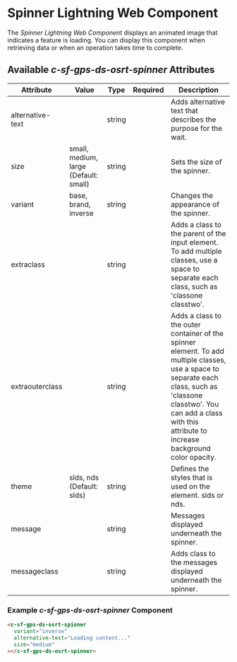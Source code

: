 # Spinner Lightning Web Component

The _Spinner Lightning Web Component_ displays an animated image that indicates a feature is loading. You can display this component when retrieving data or when an operation takes time to complete.

## Available _c-sf-gps-ds-osrt-spinner_ Attributes

| Attribute        | Value                                 | Type   | Required | Description                                                                                                                                                                                                                         |
| ---------------- | ------------------------------------- | ------ | -------- | ----------------------------------------------------------------------------------------------------------------------------------------------------------------------------------------------------------------------------------- |
| alternative-text |                                       | string |          | Adds alternative text that describes the purpose for the wait.                                                                                                                                                                      |
| size             | small, medium, large (Default: small) | string |          | Sets the size of the spinner.                                                                                                                                                                                                       |
| variant          | base, brand, inverse                  | string |          | Changes the appearance of the spinner.                                                                                                                                                                                              |
| extraclass       |                                       | string |          | Adds a class to the parent of the input element. To add multiple classes, use a space to separate each class, such as 'classone classtwo'.                                                                                          |
| extraouterclass  |                                       | string |          | Adds a class to the outer container of the spinner element. To add multiple classes, use a space to separate each class, such as 'classone classtwo'. You can add a class with this attribute to increase background color opacity. |
| theme            | slds, nds (Default: slds)             | string |          | Defines the styles that is used on the element. slds or nds.                                                                                                                                                                        |
| message          |                                       | string |          | Messages displayed underneath the spinner.                                                                                                                                                                                          |
| messageclass     |                                       | string |          | Adds class to the messages displayed underneath the spinner.                                                                                                                                                                        |

### Example _c-sf-gps-ds-osrt-spinner_ Component

```html
<c-sf-gps-ds-osrt-spinner
  variant="inverse"
  alternative-text="Loading content..."
  size="medium"
></c-sf-gps-ds-osrt-spinner>
```
